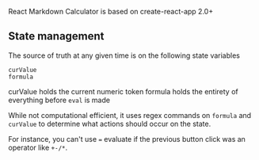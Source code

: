 React Markdown Calculator is based on create-react-app 2.0+

## State management

The source of truth at any given time is on the following state variables

```
curValue
formula
```

curValue holds the current numeric token
formula holds the entirety of everything before `eval` is made

While not computational efficient, it uses regex commands on `formula` and `curValue` to determine what actions should occur on the state.

For instance, you can't use `=` evaluate if the previous button click was an operator like `+-/*`.
